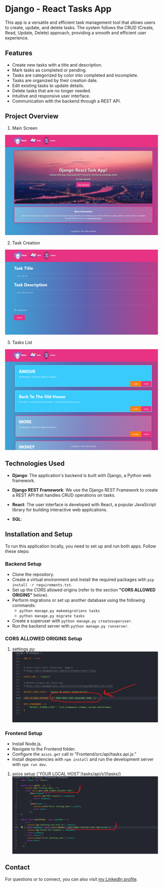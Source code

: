 # Django - React Tasks App

This app is a versatile and efficient task management tool that allows users to create, update, and delete tasks. The system follows the CRUD (Create, Read, Update, Delete) approach, providing a smooth and efficient user experience.

## Features

- Create new tasks with a title and description.
- Mark tasks as completed or pending.
- Tasks are categorized by color into completed and incomplete.
- Tasks are organized by their creation date.
- Edit existing tasks to update details.
- Delete tasks that are no longer needed.
- Intuitive and responsive user interface.
- Communication with the backend through a REST API.

## Project Overview

1. Main Screen

![App Screenshot](ss/ss01.png)

2. Task Creation

![App Screenshot2](ss/ss02.png)

3. Tasks List

![App Screenshot3](ss/ss04.png)

## Technologies Used

- **Django**: The application's backend is built with Django, a Python web framework.

- **Django REST Framework**: We use the Django REST Framework to create a REST API that handles CRUD operations on tasks.

- **React**: The user interface is developed with React, a popular JavaScript library for building interactive web applications.

- **SQL**: 

## Installation and Setup

To run this application locally, you need to set up and run both apps. Follow these steps:

### Backend Setup

- Clone the repository.
- Create a virtual environment and install the required packages with `pip install -r requirements.txt`.
- Set up the CORS allowed origins (refer to the section **"CORS ALLOWED ORIGINS"** below).
- Perform migrations or set up another database using the following commands:
  - `python manage.py makemigrations tasks`
  - `python manage.py migrate tasks`
- Create a superuser with `python manage.py createsuperuser`.
- Run the backend server with `python manage.py runserver`.

### CORS ALLOWED ORIGINS Setup

1. settings.py:
![App Screenshot2](ss/ss07.png)

### Frontend Setup

- Install Node.js.
- Navigate to the Frontend folder.
- Configure the `axios.get` call in "Frontend/src/api/tasks.api.js."
- Install dependencies with `npm install` and run the development server with `npm run dev`.

1. axios setup ('YOUR LOCAL HOST'/tasks/api/s1/tasks/)
![App Screenshot2](ss/ss08.png)

## Contact

For questions or to connect, you can also visit [my LinkedIn profile](https://www.linkedin.com/in/miranda10am/).
